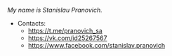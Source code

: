 *My name is Stanislau Pranovich.*

* Contacts: 
  * https://t.me/pranovich_sa
  * https://vk.com/id25267567
  * https://www.facebook.com/stanislav.pranovich
